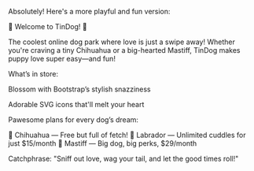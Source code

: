 
Absolutely! Here's a more playful and fun version:

🐶 Welcome to TinDog! 🐶

The coolest online dog park where love is just a swipe away! Whether you're craving a tiny Chihuahua or a big-hearted Mastiff, TinDog makes puppy love super easy—and fun! 

What’s in store:  

Blossom with Bootstrap’s stylish snazziness  

Adorable SVG icons that'll melt your heart  

Pawesome plans for every dog’s dream:  

🐾 Chihuahua — Free but full of fetch!
🐾 Labrador — Unlimited cuddles for just $15/month
🐾 Mastiff — Big dog, big perks, $29/month

Catchphrase:
"Sniff out love, wag your tail, and let the good times roll!"
